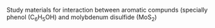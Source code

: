 Study materials for interaction between aromatic compunds (specially phenol (C<sub>6</sub>H<sub>5</sub>OH) and molybdenum disulfide (MoS<sub>2</sub>)
